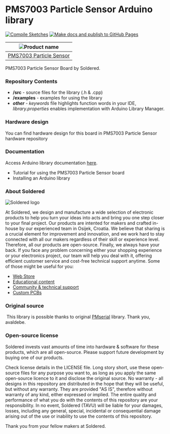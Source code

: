 # PMS7003 Particle Sensor Arduino library

[![Compile Sketches](http://github-actions.40ants.com/e-radionicacom/Soldered-PMS7003-Particle-Sensor-Arduino-Library/matrix.svg?branch=dev&only=Compile%20Sketches)](https://github.com/e-radionicacom/Soldered-PMS7003-Particle-Sensor-Arduino-Library/actions/workflows/compile_test.yml)
[![Make docs and publish to GitHub Pages](https://github.com/e-radionicacom/Soldered-PMS7003-Particle-Sensor-Arduino-Library/actions/workflows/make_docs.yml/badge.svg?branch=dev)](https://github.com/e-radionicacom/Soldered-PMS7003-Particle-Sensor-Arduino-Library/actions/workflows/make_docs.yml)

| ![Product name](https://upload.wikimedia.org/wikipedia/commons/8/8f/Example_image.svg)          |
| :---------------------------------------------------------------------------------------------: |
| [PMS7003 Particle Sensor](https://www.solde.red/108978)                                         |

PMS7003 Particle Sensor Board by Soldered.

### Repository Contents
- **/src** - source files for the library (.h & .cpp)
- **/examples** - examples for using the library
- ***other*** - *keywords* file highlights function words in your IDE, *library.properties* enables implementation with Arduino Library Manager.

### Hardware design
You can find hardware design for this board in PMS7003 Particle Sensor hardware repository

### Documentation

Access Arduino library documentation [here](https://e-radionicacom.github.io/Soldered-PMS7003-Particle-Sensor-Arduino-Library/).

- Tutorial for using the PMS7003 Particle Sensor board
- Installing an Arduino library

### About Soldered
![Soldered logo](https://raw.githubusercontent.com/e-radionicacom/Soldered-PMS7003-Particle-Sensor-Arduino-Library/dev/extras/Logo%20horizontal-2.svg)

At Soldered, we design and manufacture a wide selection of electronic products to help you turn your ideas into acts and bring you one step closer to your final project. Our products are intented for makers and crafted in-house by our experienced team in Osijek, Croatia. We believe that sharing is a crucial element for improvement and innovation, and we work hard to stay connected with all our makers regardless of their skill or experience level. Therefore, all our products are open-source. Finally, we always have your back. If you face any problem concerning either your shopping experience or your electronics project, our team will help you deal with it, offering efficient customer service and cost-free technical support anytime. Some of those might be useful for you:

- [Web Store](https://www.soldered.com)
- [Educational content](https://learn.soldered.com)
- [Community & technical support](https://community.soldered.com)
- [Custom PCBs](https://pcb.soldered.com)


### Original source
​
This library is possible thanks to original [PMserial](https://github.com/avaldebe/PMserial) library. Thank you, avaldebe. 


### Open-source license
Soldered invests vast amounts of time into hardware & software for these products, which are all open-source. Please support future development by buying one of our products. 

Check license details in the LICENSE file. Long story short, use these open-source files for any purpose you want to, as long as you apply the same open-source licence to it and disclose the original source. No warranty - all designs in this repository are distributed in the hope that they will be useful, but without any warranty. They are provided "AS IS", therefore without warranty of any kind, either expressed or implied. The entire quality and performance of what you do with the contents of this repository are your responsibility. In no event, Soldered (TAVU) will be liable for your damages, losses, including any general, special, incidental or consequential damage arising out of the use or inability to use the contents of this repository. 

Thank you from your fellow makers at Soldered.

